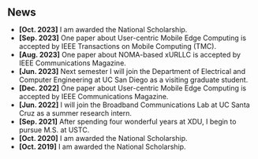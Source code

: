 <h1 id="news"></h1>

<h2 style="margin: 60px 0px 10px;">News</h2>

<ul>
  <li><strong>[Oct. 2023]</strong> I am awarded the National Scholarship.</li>

  <li><strong>[Sep. 2023]</strong> One paper about User-centric Mobile Edge Computing is accepted by IEEE Transactions on Mobile Computing (TMC).</li>

  <li><strong>[Aug. 2023]</strong> One paper about NOMA-based xURLLC is accepted by IEEE Communications Magazine.</li>

  <li><strong>[Jun. 2023]</strong> Next semester I will join the Department of Electrical and Computer Engineering at UC San Diego as a visiting graduate student.</li>

  <li><strong>[Dec. 2022]</strong> One paper about User-centric Mobile Edge Computing is accepted by IEEE Communications Magazine.</li>

  <li><strong>[Jun. 2022]</strong> I will join the Broadband Communications Lab at UC Santa Cruz as a summer research intern.</li>

  <li><strong>[Sep. 2021]</strong> After spending four wonderful years at XDU, I begin to pursue M.S. at USTC.</li>

  <li><strong>[Oct. 2020]</strong> I am awarded the National Scholarship.</li>

  <li><strong>[Oct. 2019]</strong> I am awarded the National Scholarship.</li>
  
<!-- <li> <a href="javascript:toggle_vis('newsmore')">Show more</a> </li>
<div id="newsmore" style="display:none"> 

</div> -->

</ul>
